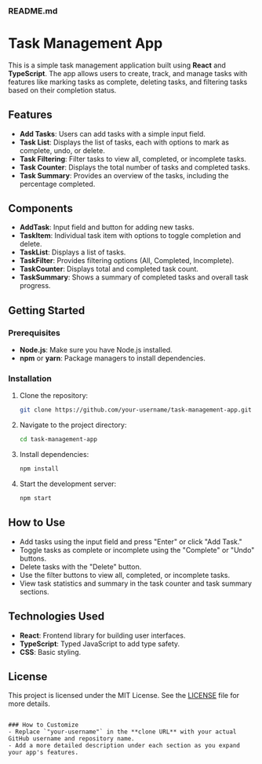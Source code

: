 ### README.md

# Task Management App

This is a simple task management application built using **React** and **TypeScript**. The app allows users to create, track, and manage tasks with features like marking tasks as complete, deleting tasks, and filtering tasks based on their completion status.

## Features

- **Add Tasks**: Users can add tasks with a simple input field.
- **Task List**: Displays the list of tasks, each with options to mark as complete, undo, or delete.
- **Task Filtering**: Filter tasks to view all, completed, or incomplete tasks.
- **Task Counter**: Displays the total number of tasks and completed tasks.
- **Task Summary**: Provides an overview of the tasks, including the percentage completed.

## Components

- **AddTask**: Input field and button for adding new tasks.
- **TaskItem**: Individual task item with options to toggle completion and delete.
- **TaskList**: Displays a list of tasks.
- **TaskFilter**: Provides filtering options (All, Completed, Incomplete).
- **TaskCounter**: Displays total and completed task count.
- **TaskSummary**: Shows a summary of completed tasks and overall task progress.

## Getting Started

### Prerequisites

- **Node.js**: Make sure you have Node.js installed.
- **npm** or **yarn**: Package managers to install dependencies.

### Installation

1. Clone the repository:

   ```bash
   git clone https://github.com/your-username/task-management-app.git
   ```

2. Navigate to the project directory:

   ```bash
   cd task-management-app
   ```

3. Install dependencies:

   ```bash
   npm install
   ```

4. Start the development server:

   ```bash
   npm start
   ```

## How to Use

- Add tasks using the input field and press "Enter" or click "Add Task."
- Toggle tasks as complete or incomplete using the "Complete" or "Undo" buttons.
- Delete tasks with the "Delete" button.
- Use the filter buttons to view all, completed, or incomplete tasks.
- View task statistics and summary in the task counter and task summary sections.

## Technologies Used

- **React**: Frontend library for building user interfaces.
- **TypeScript**: Typed JavaScript to add type safety.
- **CSS**: Basic styling.

## License

This project is licensed under the MIT License. See the [LICENSE](LICENSE) file for more details.

```

### How to Customize
- Replace `"your-username"` in the **clone URL** with your actual GitHub username and repository name.
- Add a more detailed description under each section as you expand your app's features.


